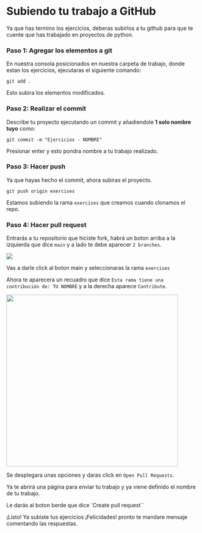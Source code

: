 # Subiendo tu trabajo a GitHub

Ya que has termino los ejercicios, deberas subirlos a tu github para que te cuente que has trabajado en proyectos de python. 

### Paso 1: Agregar los elementos a git
En nuestra consola posicionados en nuestra carpeta de trabajo, donde estan los ejercicios, ejecutaras el siguiente comando:

```Git
git add .
```

Esto subira los elementos modificados.

### Paso 2: Realizar el commit

Describe tu proyecto ejecutando un commit y añadiendole **1 solo nombre tuyo** como: 

```Git
git commit -m "Ejercicios - NOMBRE"
```

Presionar enter y esto pondra nombre a tu trabajo realizado.

### Paso 3: Hacer push

Ya que hayas hecho el commit, ahora subiras el proyecto.

```Git
git push origin exercises
```

Estamos subiendo la rama `exercises` que creamos cuando clonamos el repo.

### Paso 4: Hacer pull request

Entrarás a tu repositorio que hiciste fork, habrá un boton arriba a la izquierda que dice `main` y a lado te debe aparecer `2 branches`.

![](https://diarioinforme.com/wp-content/uploads/2022/01/Click-Branches..png)

Vas a darle click al boton main y seleccionaras la rama `exercises`

Ahora te aparecera un recuadro que dice `Esta rama tiene una contribución de: TU NOMBRE` y a la derecha aparece `Contribute`.

<img src="https://www.earthdatascience.org/images/earth-analytics/git-version-control/github-create-new-pull-request.png" width="450">

Se desplegara unas opciones y daras click en `Open Pull Requests`.

Ya te abrirá una página para enviar tu trabajo y ya viene definido el nombre de tu trabajo. 

Le darás al boton berde que dice `Create pull request``

¡Listo! Ya subiste tus ejercicios ¡Felicidades! pronto te mandare mensaje comentando las respuestas.
